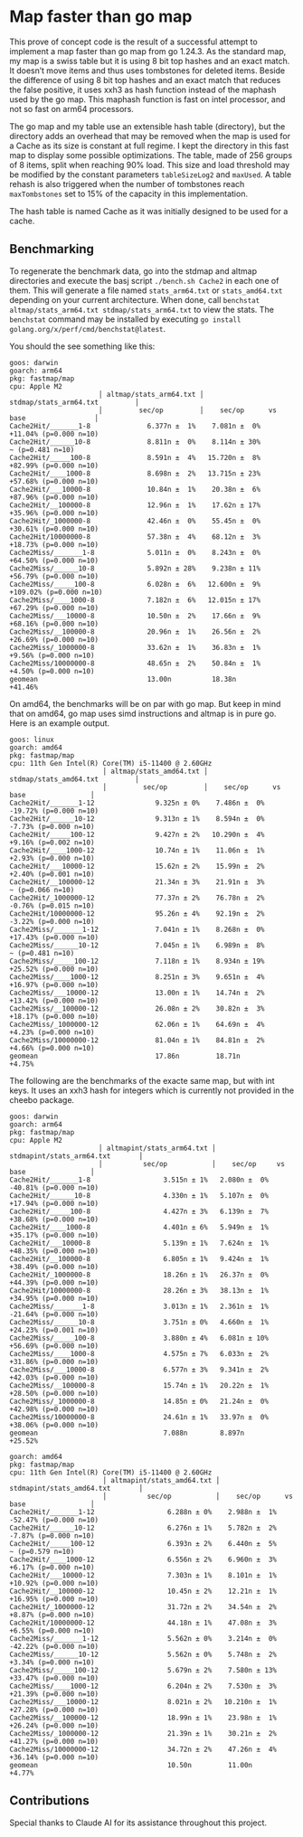 # Map faster than go map

This prove of concept code is the result of a successful attempt to implement a map faster than go map from go 1.24.3. As the standard map, my map is a swiss table but it is using 8 bit top hashes and an exact match. It doesn’t move items and thus uses tombstones for deleted items. Beside the difference of using 8 bit top hashes and an exact match that reduces the false positive, it uses xxh3 as hash function instead of the maphash used by the go map. This maphash function is fast on intel processor, and not so fast on arm64 processors.

The go map and my table use an extensible hash table (directory), but the directory adds an overhead that may be removed when the map is used for a Cache as its size is constant at full regime. I kept the directory in this fast map to display some possible optimizations. The table, made of 256 groups of 8 items, split when reaching 90% load. This size and load threshold may be modified by the constant parameters `tableSizeLog2` and `maxUsed`. A table rehash is also triggered when the number of tombstones reach `maxTombstones` set to 15% of the capacity in this implementation.

The hash table is named Cache as it was initially designed to be used for a cache.

## Benchmarking

To regenerate the benchmark data, go into the stdmap and altmap directories and execute the basj script `./bench.sh Cache2` in each one of them. This will generate a file named `stats_arm64.txt` or `stats_amd64.txt` depending on your current architecture. When done, call `benchstat altmap/stats_arm64.txt stdmap/stats_arm64.txt` to view the stats. The `benchstat` command may be installed by executing `go install golang.org/x/perf/cmd/benchstat@latest`.

You should the see something like this:

```text
goos: darwin
goarch: arm64
pkg: fastmap/map
cpu: Apple M2
                      │ altmap/stats_arm64.txt │         stdmap/stats_arm64.txt         │
                      │         sec/op         │    sec/op      vs base                 │
Cache2Hit/_______1-8              6.377n ±  1%    7.081n ±  0%   +11.04% (p=0.000 n=10)
Cache2Hit/______10-8              8.811n ±  0%    8.114n ± 30%         ~ (p=0.481 n=10)
Cache2Hit/_____100-8              8.591n ±  4%   15.720n ±  8%   +82.99% (p=0.000 n=10)
Cache2Hit/____1000-8              8.698n ±  2%   13.715n ± 23%   +57.68% (p=0.000 n=10)
Cache2Hit/___10000-8              10.84n ±  1%    20.38n ±  6%   +87.96% (p=0.000 n=10)
Cache2Hit/__100000-8              12.96n ±  1%    17.62n ± 17%   +35.96% (p=0.000 n=10)
Cache2Hit/_1000000-8              42.46n ±  0%    55.45n ±  0%   +30.61% (p=0.000 n=10)
Cache2Hit/10000000-8              57.38n ±  4%    68.12n ±  3%   +18.73% (p=0.000 n=10)
Cache2Miss/_______1-8             5.011n ±  0%    8.243n ±  0%   +64.50% (p=0.000 n=10)
Cache2Miss/______10-8             5.892n ± 28%    9.238n ± 11%   +56.79% (p=0.000 n=10)
Cache2Miss/_____100-8             6.028n ±  6%   12.600n ±  9%  +109.02% (p=0.000 n=10)
Cache2Miss/____1000-8             7.182n ±  6%   12.015n ± 17%   +67.29% (p=0.000 n=10)
Cache2Miss/___10000-8             10.50n ±  2%    17.66n ±  9%   +68.16% (p=0.000 n=10)
Cache2Miss/__100000-8             20.96n ±  1%    26.56n ±  2%   +26.69% (p=0.000 n=10)
Cache2Miss/_1000000-8             33.62n ±  1%    36.83n ±  1%    +9.56% (p=0.000 n=10)
Cache2Miss/10000000-8             48.65n ±  2%    50.84n ±  1%    +4.50% (p=0.000 n=10)
geomean                           13.00n          18.38n         +41.46%
```

On amd64, the benchmarks will be on par with go map. But keep in mind that on amd64, go
map uses simd instructions and altmap is in pure go. Here is an example output.

```text
goos: linux
goarch: amd64
pkg: fastmap/map
cpu: 11th Gen Intel(R) Core(TM) i5-11400 @ 2.60GHz
                       │ altmap/stats_amd64.txt │        stdmap/stats_amd64.txt         │
                       │         sec/op         │    sec/op      vs base                │
Cache2Hit/_______1-12               9.325n ± 0%    7.486n ±  0%  -19.72% (p=0.000 n=10)
Cache2Hit/______10-12               9.313n ± 1%    8.594n ±  0%   -7.73% (p=0.000 n=10)
Cache2Hit/_____100-12               9.427n ± 2%   10.290n ±  4%   +9.16% (p=0.002 n=10)
Cache2Hit/____1000-12               10.74n ± 1%    11.06n ±  1%   +2.93% (p=0.000 n=10)
Cache2Hit/___10000-12               15.62n ± 2%    15.99n ±  2%   +2.40% (p=0.001 n=10)
Cache2Hit/__100000-12               21.34n ± 3%    21.91n ±  3%        ~ (p=0.066 n=10)
Cache2Hit/_1000000-12               77.37n ± 2%    76.78n ±  2%   -0.76% (p=0.015 n=10)
Cache2Hit/10000000-12               95.26n ± 4%    92.19n ±  2%   -3.22% (p=0.000 n=10)
Cache2Miss/_______1-12              7.041n ± 1%    8.268n ±  0%  +17.43% (p=0.000 n=10)
Cache2Miss/______10-12              7.045n ± 1%    6.989n ±  8%        ~ (p=0.481 n=10)
Cache2Miss/_____100-12              7.118n ± 1%    8.934n ± 19%  +25.52% (p=0.000 n=10)
Cache2Miss/____1000-12              8.251n ± 3%    9.651n ±  4%  +16.97% (p=0.000 n=10)
Cache2Miss/___10000-12              13.00n ± 1%    14.74n ±  2%  +13.42% (p=0.000 n=10)
Cache2Miss/__100000-12              26.08n ± 2%    30.82n ±  3%  +18.17% (p=0.000 n=10)
Cache2Miss/_1000000-12              62.06n ± 1%    64.69n ±  4%   +4.23% (p=0.000 n=10)
Cache2Miss/10000000-12              81.04n ± 1%    84.81n ±  2%   +4.66% (p=0.000 n=10)
geomean                             17.86n         18.71n         +4.75%
```

The following are the benchmarks of the exacte same map, but with int keys. It uses an xxh3 hash for integers which is currently not provided in the cheebo package.

```text
goos: darwin
goarch: arm64
pkg: fastmap/map
cpu: Apple M2
                      │ altmapint/stats_arm64.txt │      stdmapint/stats_arm64.txt       │
                      │          sec/op           │    sec/op     vs base                │
Cache2Hit/_______1-8                  3.515n ± 1%   2.080n ±  0%  -40.81% (p=0.000 n=10)
Cache2Hit/______10-8                  4.330n ± 1%   5.107n ±  0%  +17.94% (p=0.000 n=10)
Cache2Hit/_____100-8                  4.427n ± 3%   6.139n ±  7%  +38.68% (p=0.000 n=10)
Cache2Hit/____1000-8                  4.401n ± 6%   5.949n ±  1%  +35.17% (p=0.000 n=10)
Cache2Hit/___10000-8                  5.139n ± 1%   7.624n ±  1%  +48.35% (p=0.000 n=10)
Cache2Hit/__100000-8                  6.805n ± 1%   9.424n ±  1%  +38.49% (p=0.000 n=10)
Cache2Hit/_1000000-8                  18.26n ± 1%   26.37n ±  0%  +44.39% (p=0.000 n=10)
Cache2Hit/10000000-8                  28.26n ± 3%   38.13n ±  1%  +34.95% (p=0.000 n=10)
Cache2Miss/_______1-8                 3.013n ± 1%   2.361n ±  1%  -21.64% (p=0.000 n=10)
Cache2Miss/______10-8                 3.751n ± 0%   4.660n ±  1%  +24.23% (p=0.001 n=10)
Cache2Miss/_____100-8                 3.880n ± 4%   6.081n ± 10%  +56.69% (p=0.000 n=10)
Cache2Miss/____1000-8                 4.575n ± 7%   6.033n ±  2%  +31.86% (p=0.000 n=10)
Cache2Miss/___10000-8                 6.577n ± 3%   9.341n ±  2%  +42.03% (p=0.000 n=10)
Cache2Miss/__100000-8                 15.74n ± 1%   20.22n ±  1%  +28.50% (p=0.000 n=10)
Cache2Miss/_1000000-8                 14.85n ± 0%   21.24n ±  0%  +42.98% (p=0.000 n=10)
Cache2Miss/10000000-8                 24.61n ± 1%   33.97n ±  0%  +38.06% (p=0.000 n=10)
geomean                               7.088n        8.897n        +25.52%
```

```text
goarch: amd64
pkg: fastmap/map
cpu: 11th Gen Intel(R) Core(TM) i5-11400 @ 2.60GHz
                       │ altmapint/stats_amd64.txt │       stdmapint/stats_amd64.txt       │
                       │          sec/op           │    sec/op      vs base                │
Cache2Hit/_______1-12                  6.288n ± 0%    2.988n ±  1%  -52.47% (p=0.000 n=10)
Cache2Hit/______10-12                  6.276n ± 1%    5.782n ±  2%   -7.87% (p=0.000 n=10)
Cache2Hit/_____100-12                  6.393n ± 2%    6.440n ±  5%        ~ (p=0.579 n=10)
Cache2Hit/____1000-12                  6.556n ± 2%    6.960n ±  3%   +6.17% (p=0.000 n=10)
Cache2Hit/___10000-12                  7.303n ± 1%    8.101n ±  1%  +10.92% (p=0.000 n=10)
Cache2Hit/__100000-12                  10.45n ± 2%    12.21n ±  1%  +16.95% (p=0.000 n=10)
Cache2Hit/_1000000-12                  31.72n ± 2%    34.54n ±  2%   +8.87% (p=0.000 n=10)
Cache2Hit/10000000-12                  44.18n ± 1%    47.08n ±  3%   +6.55% (p=0.000 n=10)
Cache2Miss/_______1-12                 5.562n ± 0%    3.214n ±  0%  -42.22% (p=0.000 n=10)
Cache2Miss/______10-12                 5.562n ± 0%    5.748n ±  2%   +3.34% (p=0.000 n=10)
Cache2Miss/_____100-12                 5.679n ± 2%    7.580n ± 13%  +33.47% (p=0.000 n=10)
Cache2Miss/____1000-12                 6.204n ± 2%    7.530n ±  3%  +21.39% (p=0.000 n=10)
Cache2Miss/___10000-12                 8.021n ± 2%   10.210n ±  1%  +27.28% (p=0.000 n=10)
Cache2Miss/__100000-12                 18.99n ± 1%    23.98n ±  1%  +26.24% (p=0.000 n=10)
Cache2Miss/_1000000-12                 21.39n ± 1%    30.21n ±  2%  +41.27% (p=0.000 n=10)
Cache2Miss/10000000-12                 34.72n ± 2%    47.26n ±  4%  +36.14% (p=0.000 n=10)
geomean                                10.50n         11.00n         +4.77%
```

## Contributions

Special thanks to Claude AI for its assistance throughout this project.
